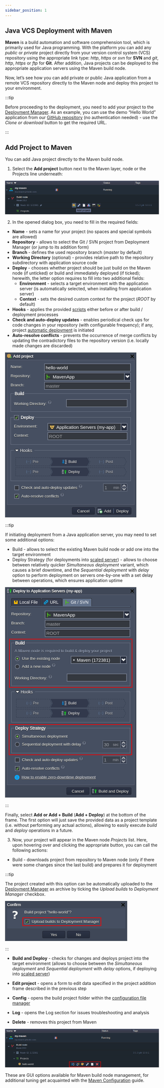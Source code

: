 ```yaml
---
sidebar_position: 1
---
```


## Java VCS Deployment with Maven

**Maven** is a build automation and software comprehension tool, which is primarily used for Java programming. With the platform you can add any _public_ or _private_ project directly from your version control system (VCS) repository using the appropriate link type: _http_, _https_ or _svn_ for **SVN** and _git_, _http_, _https_ or _ftp_ for **Git**. After addition, Java projects can be deployed to the appropriate application servers using the Maven build node.

Now, let’s see how you can add private or public Java application from a remote VCS repository directly to the Maven node and deploy this project to your environment.

:::tip

Before proceeding to the deployment, you need to add your project to the [Deployment Manager](https://cloudmydc.com/). As an example, you can use the demo “Hello World” application from our [GitHub repository](https://cloudmydc.com/) (no authentication needed) - use the _Clone or download_ button to get the required URL.

:::

## Add Project to Maven

You can add Java project directly to the Maven build node.

1. Select the **Add project** button next to the Maven layer, node or the Projects line underneath:

<div style={{
    display:'flex',
    justifyContent: 'center',
    margin: '0 0 1rem 0'
}}>

![Locale Dropdown](./img/JavaVCSDeploymentwithMaven/01-maven-add-project.png)

</div>

2. In the opened dialog box, you need to fill in the required fields:

- **Name** - sets a name for your project (no spaces and special symbols are allowed)
- **Repository** - allows to select the Git / SVN project from Deployment Manager (or jump to its addition form)
- **Branch** - defines the used repository branch (_master_ by default)
- **Working Directory** (optional) - provides relative path to the repository subdirectory with application source code
- **Deploy** - chooses whether project should be just build on the Maven node (if unticked) or build and immediately deployed (if ticked); herewith, the letter option requires to fill into two additional fields:
  - **Environment** - selects a target environment with the application server (is automatically selected, when installing from application server)
  - **Context** - sets the desired custom context for the project (_ROOT_ by default)
- **Hooks** - applies the provided [scripts](https://cloudmydc.com/) either before or after build / deployment processes
- **Check and auto-deploy updates** - enables periodical check ups for code changes in your repository (with configurable frequency); if any, project [automatic deployment](https://cloudmydc.com/) is initiated
- **Auto-resolve conflicts** - prevents the occurrence of merge conflicts by updating the contradictory files to the repository version (i.e. locally made changes are discarded)

<div style={{
    display:'flex',
    justifyContent: 'center',
    margin: '0 0 1rem 0'
}}>

![Locale Dropdown](./img/JavaVCSDeploymentwithMaven/02-maven-configure-project.png)

</div>

:::tip

If initiating deployment from a Java application server, you may need to set some additional options:

- Build - allows to select the existing Maven build node or add one into the target environment
- Deploy Strategy (for deployments into [scaled server](https://cloudmydc.com/)) - allows to choose between relatively quicker _Simultaneous deployment_ variant, which causes a brief downtime, and the _Sequential deployment_ with _delay_ option to perform deployment on servers one-by-one with a set delay between operations, which ensures application uptime

<div style={{
    display:'flex',
    justifyContent: 'center',
    margin: '0 0 1rem 0'
}}>

![Locale Dropdown](./img/JavaVCSDeploymentwithMaven/03-maven-deploy-project.png)

</div>

:::

Finally, select **Add** **or Add + Build** (**Add + Deploy**) at the bottom of the frame. The first option will just save the provided data as a project template (i.e. without performing any actual actions), allowing to easily execute _build_ and _deploy_ operations in a future.

3. Now, your project will appear in the Maven node _Projects_ list. Here, upon hovering over and clicking the appropriate button, you can call the following actions:

- Build - downloads project from repository to Maven node (only if there were some changes since the last build) and prepares it for deployment

:::tip

The project created with this option can be automatically uploaded to the [Deployment Manager](https://cloudmydc.com/) as archive by ticking the _Upload builds_ to _Deployment Manager_ checkbox.

<div style={{
    display:'flex',
    justifyContent: 'center',
    margin: '0 0 1rem 0'
}}>

![Locale Dropdown](./img/JavaVCSDeploymentwithMaven/04-maven-build-project-archive.png)

</div>

:::

- **Build and Deploy** - checks for changes and deploys project into the target environment (allows to choose between the _Simultaneous deployment_ and _Sequential deployment_ with _delay_ options, if deploying into [scaled server](https://cloudmydc.com/))

- **Edit project** - opens a form to edit data specified in the project addition frame described in the previous step

- **Config** - opens the build project folder within the [configuration file manager](https://cloudmydc.com/)

- **Log** - opens the Log section for issues troubleshooting and analysis

- **Delete** - removes this project from Maven

<div style={{
    display:'flex',
    justifyContent: 'center',
    margin: '0 0 1rem 0'
}}>

![Locale Dropdown](./img/JavaVCSDeploymentwithMaven/05-maven-manage-projects.png)

</div>

These are GUI options available for Maven build node management, for additional tuning get acquainted with the [Maven Configuration](https://cloudmydc.com/) guide.
